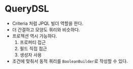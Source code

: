 # QueryDSL

- Criteria 처럼 JPQL 빌더 역할을 한다.
- 더 간결하고 모양도 쿼리와 비슷하다.
- 프로젝션 역시 가능하다.
  1. 프로퍼티 접근
  2. 필드 직접 접근
  3. 생성자 사용
- 조건에 맞춰서 동적 쿼리를 `BooleanBuilder`로 작성할 수 있다.